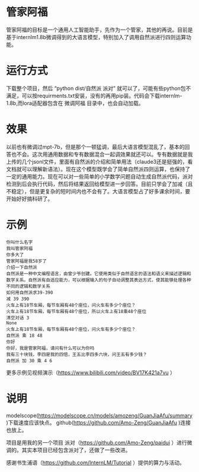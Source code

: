 # 管家阿福
管家阿福的目标是一个通用人工智能助手，先作为一个管家，其他的再说。目前是基于internlm1.8b微调得到的大语言模型，特别加入了调用自然派进行四则运算功能。

# 运行方式
下载整个项目，然后 “python dist/自然派 派对” 就可以了，可能有些python包不满足，可以按requirments.txt安装，没有的再用pip装。代码会下载internlm-1.8b,而lora适配器包含在 微调阿福 目录中，也会自动加载。

# 效果
以前也有微调过mpt-7b，但是那个一顿猛调，最后大语言模型混乱了，基本的回答也不会。这次用通用数据和专有数据混合一起调效果就还可以。专有数据就是我上传的几个jsonl文件，里面有自然派的介绍和简单用法（claude3还是挺强的，看文档就可以理解新语法）。现在这个模型既学会了简单自然派四则运算，也保持了一定的通用能力。现在可以对一些简单的小学数学问题自动生成自然派代码，派对检测到后会执行代码，然后将结果返回给模型进一步回答。目前只学会了加减（且不稳定），但是更复杂的短时间内也不会有了。大语言模型占了好多课余时间，要开始好好搞科研了。

# 示例
```
你叫什么名字
我叫管家阿福
你多大了
管家阿福是我58岁了
介绍一下自然派
自然派是一种中文编程语言，由曾少爷创建。它使用类似于自然语言的语法和语义来描述逻辑和数学关系。自然派有自适应能力，可以根据输入的句子自动调整其表达方式，使其能够处理各种不同的逻辑和数学关系
如何用自然派求39-390
减 39 390 
火车上有18节车厢，每节车厢有48个座位，问火车有多少个座位？
火车上有18节车厢，每节车厢有48个座位，所以火车上有18乘48个座位
清空对话 3
None
火车上有18节车厢，每节车厢有48个座位，问火车有多少个座位？
自然派 乘 18 48 
你好
你好，我是管家阿福，请问有什么可以为你吗
我有三十块钱，李四是我的四倍，王五比李四多六块，问王五有多少钱？
自然派 加 30 乘 4 6 
```
更多示例见视频演示（https://www.bilibili.com/video/BV17K421a7vu ）

# 说明
modelscope(https://modelscope.cn/models/amozeng/GuanJiaAfu/summary )下载速度应该快点。
github(https://github.com/Amo-Zeng/GuanJiaAfu )连接也放上。

项目是用我的另一个项目 派对（https://github.com/Amo-Zeng/paidui ）进行微调的。其实本项目已经包含派对了，还做了一些改进。

感谢书生浦语（https://github.com/InternLM/Tutorial ）提供的算力与活动。
